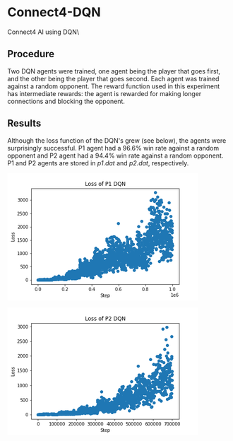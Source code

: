 # Connect4-DQN
Connect4 AI using DQN\

## Procedure

Two DQN agents were trained, one agent being the player that goes first, and the other being the player that goes second. Each agent was trained against a random opponent. The reward function used in this experiment has intermediate rewards: the agent is rewarded for making longer connections and blocking the opponent.

## Results

Although the loss function of the DQN's grew (see below), the agents were surprisingly successful. P1 agent had a 96.6% win rate against a random opponent and P2 agent had a 94.4% win rate against a random opponent. P1 and P2 agents are stored in *p1.dat* and *p2.dat*, respectively.

![p1 loss](p1_loss.png)

![p2 loss](p2_loss.png)
